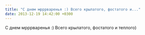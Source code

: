 ```yaml
---
title: "С днем мрррваренья :) Всего крылатого, фостатого и..."
date: 2013-12-19 14:42:00 +0300
---
```


С днем мрррваренья :) Всего крылатого, фостатого и теплого)

